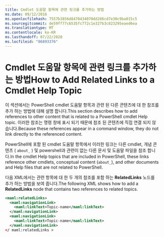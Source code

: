```yaml
---
title: Cmdlet 도움말 항목에 관련 링크를 추가하는 방법
ms.date: 09/12/2016
ms.openlocfilehash: 7557b3856d8470434070dd286cd7e30c9ba015c5
ms.sourcegitcommit: de59ff77c6535fc772c1e327b3c823295eaed6ea
ms.translationtype: MT
ms.contentlocale: ko-KR
ms.lasthandoff: 07/22/2020
ms.locfileid: "86893376"
---
```

# <a name="how-to-add-related-links-to-a-cmdlet-help-topic"></a><span data-ttu-id="91b9d-102">Cmdlet 도움말 항목에 관련 링크를 추가하는 방법</span><span class="sxs-lookup"><span data-stu-id="91b9d-102">How to Add Related Links to a Cmdlet Help Topic</span></span>

<span data-ttu-id="91b9d-103">이 섹션에서는 PowerShell cmdlet 도움말 항목과 관련 된 다른 콘텐츠에 대 한 참조를 추가 하는 방법에 대해 설명 합니다.</span><span class="sxs-lookup"><span data-stu-id="91b9d-103">This section describes how to add references to other content that is related to a PowerShell cmdlet Help topic.</span></span> <span data-ttu-id="91b9d-104">이러한 참조는 명령 창에 표시 되기 때문에 참조 된 콘텐츠에 직접 연결 되지 않습니다.</span><span class="sxs-lookup"><span data-stu-id="91b9d-104">Because these references appear in a command window, they do not link directly to the referenced content.</span></span>

<span data-ttu-id="91b9d-105">PowerShell에 포함 된 cmdlet 도움말 항목에서 이러한 링크는 다른 cmdlet, 개념 콘텐츠 ( `about_` ) 및 powershell과 관련이 없는 다른 문서 및 도움말 파일을 참조 합니다.</span><span class="sxs-lookup"><span data-stu-id="91b9d-105">In the cmdlet Help topics that are included in PowerShell, these links reference other cmdlets, conceptual content (`about_`), and other documents and Help files that are not related to PowerShell.</span></span>

<span data-ttu-id="91b9d-106">다음 XML에서는 관련 항목에 대 한 두 개의 참조를 포함 하는 **RelatedLinks** 노드를 추가 하는 방법을 보여 줍니다.</span><span class="sxs-lookup"><span data-stu-id="91b9d-106">The following XML shows how to add a **RelatedLinks** node that contains two references to related topics.</span></span>

```xml
<maml:relatedLinks>
  <maml:navigationLink>
    <maml:linkText>Topic-name</maml:linkText>
  </maml:navigationLink>
  <maml:navigationLink>
    <maml:linkText>Topic-name</maml:linkText>
  </maml:navigationLink>
</ maml:relatedLinks >
```
